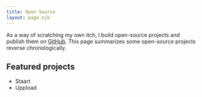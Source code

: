 ```yaml
---
title: Open Source
layout: page.njk
---
```


As a way of scratching my own itch, I build open-source projects and publish them on [GitHub](https://github.com/AnandChowdhary). This page summarizes some open-source projects reverse chronologically.

## Featured projects

- Staart
- Uppload
